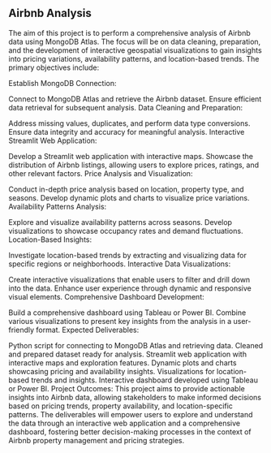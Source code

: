 ## Airbnb Analysis

The aim of this project is to perform a comprehensive analysis of Airbnb data using MongoDB Atlas. The focus will be on data cleaning, preparation, and the development of interactive geospatial visualizations to gain insights into pricing variations, availability patterns, and location-based trends. The primary objectives include:

Establish MongoDB Connection:

Connect to MongoDB Atlas and retrieve the Airbnb dataset.
Ensure efficient data retrieval for subsequent analysis.
Data Cleaning and Preparation:

Address missing values, duplicates, and perform data type conversions.
Ensure data integrity and accuracy for meaningful analysis.
Interactive Streamlit Web Application:

Develop a Streamlit web application with interactive maps.
Showcase the distribution of Airbnb listings, allowing users to explore prices, ratings, and other relevant factors.
Price Analysis and Visualization:

Conduct in-depth price analysis based on location, property type, and seasons.
Develop dynamic plots and charts to visualize price variations.
Availability Patterns Analysis:

Explore and visualize availability patterns across seasons.
Develop visualizations to showcase occupancy rates and demand fluctuations.
Location-Based Insights:

Investigate location-based trends by extracting and visualizing data for specific regions or neighborhoods.
Interactive Data Visualizations:

Create interactive visualizations that enable users to filter and drill down into the data.
Enhance user experience through dynamic and responsive visual elements.
Comprehensive Dashboard Development:

Build a comprehensive dashboard using Tableau or Power BI.
Combine various visualizations to present key insights from the analysis in a user-friendly format.
Expected Deliverables:

Python script for connecting to MongoDB Atlas and retrieving data.
Cleaned and prepared dataset ready for analysis.
Streamlit web application with interactive maps and exploration features.
Dynamic plots and charts showcasing pricing and availability insights.
Visualizations for location-based trends and insights.
Interactive dashboard developed using Tableau or Power BI.
Project Outcomes:
This project aims to provide actionable insights into Airbnb data, allowing stakeholders to make informed decisions based on pricing trends, property availability, and location-specific patterns. The deliverables will empower users to explore and understand the data through an interactive web application and a comprehensive dashboard, fostering better decision-making processes in the context of Airbnb property management and pricing strategies.
